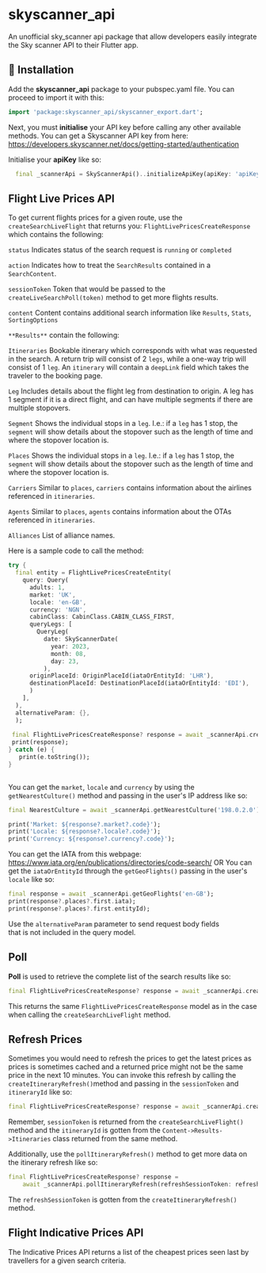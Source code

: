 
# skyscanner_api

An unofficial sky_scanner api package that allow developers easily integrate the Sky scanner API to their Flutter app.


## 🚀 Installation
Add the **skyscanner_api** package to your pubspec.yaml file.
You can proceed to import it with this:

   ```Dart
  import 'package:skyscanner_api/skyscanner_export.dart';
```

Next, you must **initialise** your API key before calling any other available methods.
You can get a Skyscanner API key from here: https://developers.skyscanner.net/docs/getting-started/authentication

Initialise your **apiKey** like so:
```Dart
  final _scannerApi = SkyScannerApi()..initializeApiKey(apiKey: 'apiKey');
```

## Flight Live Prices API
To get current flights prices for a given route, use the `createSearchLiveFlight` that returns you: `FlightLivePricesCreateResponse` which contains the following:

`status`
Indicates status of the search request is  `running`  or  `completed`

`action`
Indicates how to treat the  `SearchResults`  contained in a  `SearchContent`. 

`sessionToken`
Token that would be passed to the `createLiveSearchPoll(token)` method to get more flights results.

`content`
Content contains additional search information like `Results`, `Stats`, `SortingOptions`

`**Results**` contain the following:

`Itineraries`
Bookable itinerary which corresponds with what was requested in the search. A return trip will consist of 2  `legs`, while a one-way trip will consist of 1  `leg`. An  `itinerary`  will contain a  `deepLink`  field which takes the traveler to the booking page.

`Leg`
Includes details about the flight leg from destination to origin. A leg has 1 segment if it is a direct flight, and can have multiple segments if there are multiple stopovers.

`Segment`
Shows the individual stops in a  `leg`. I.e.: if a  `leg`  has 1 stop, the  `segment`  will show details about the stopover such as the length of time and where the stopover location is.

`Places`
Shows the individual stops in a  `leg`. I.e.: if a  `leg`  has 1 stop, the  `segment`  will show details about the stopover such as the length of time and where the stopover location is.

`Carriers`
Similar to  `places`,  `carriers`  contains information about the airlines referenced in  `itineraries`.

`Agents`
Similar to  `places`,  `agents`  contains information about the OTAs referenced in  `itineraries`.

`Alliances`
List of alliance names.

Here is a sample code to call the method:
```Dart
try {  
  final entity = FlightLivePricesCreateEntity(  
    query: Query(  
      adults: 1,  
	  market: 'UK',  
	  locale: 'en-GB',  
	  currency: 'NGN',  
	  cabinClass: CabinClass.CABIN_CLASS_FIRST,
	  queryLegs: [  
        QueryLeg(  
          date: SkyScannerDate(  
            year: 2023,  
			month: 08,  
			day: 23,  
	      ),  
	  originPlaceId: OriginPlaceId(iataOrEntityId: 'LHR'),  
	  destinationPlaceId: DestinationPlaceId(iataOrEntityId: 'EDI'),  
	  )  
    ],  
  ),  
  alternativeParam: {},  
  );  
  
 final FlightLivePricesCreateResponse? response = await _scannerApi.createSearchLiveFlight(entity);  
 print(response);  
} catch (e) {  
   print(e.toString());
}
 
```

You can get the `market`, `locale` and `currency` by using the `getNearestCulture()` method and passing in the user's IP address like so:

```Dart
final NearestCulture = await _scannerApi.getNearestCulture('198.0.2.0');

print('Market: ${response?.market?.code}');  
print('Locale: ${response?.locale?.code}');  
print('Currency: ${response?.currency?.code}');
```
You can get the IATA from this webpage: https://www.iata.org/en/publications/directories/code-search/
OR
You can get the `iataOrEntityId` through the `getGeoFlights()` passing in the user's `locale` like so:
```dart
final response = await _scannerApi.getGeoFlights('en-GB');  
print(response?.places?.first.iata);
print(response?.places?.first.entityId);
```
Use the `alternativeParam` parameter to send request body fields  
that is not included in the query model.

## Poll
**Poll** is used to retrieve the complete list of the search results like so:

```Dart
final FlightLivePricesCreateResponse? response = await _scannerApi.createLiveSearchPoll(sessionToken);
```
This returns the same `FlightLivePricesCreateResponse` model as in the case when calling the `createSearchLiveFlight` method.

## Refresh Prices
Sometimes you would need to refresh the prices to get the latest prices as prices is sometimes cached and a returned price might not be the same price in the next 10 minutes.
You can invoke this refresh by calling the `createItineraryRefresh()`method and passing in the `sessionToken` and `itineraryId` like so:
```Dart
final FlightLivePricesCreateResponse? response = await _scannerApi.createItineraryRefresh(sessionToken: sessionToken, itineraryId: itineraryId);
```
Remember, `sessionToken` is returned from the `createSearchLiveFlight()` method and the `itineraryId` is gotten from the `Content->Results->Itineraries` class returned from the same method.

Additionally, use the `pollItineraryRefresh()` method to get more data on the itinerary refresh like so:
```Dart
final FlightLivePricesCreateResponse? response =  
    await _scannerApi.pollItineraryRefresh(refreshSessionToken: refreshSessionToken);
```
The `refreshSessionToken` is gotten from the  `createItineraryRefresh()` method.

## Flight Indicative Prices API
The Indicative Prices API returns a list of the cheapest prices seen last by travellers for a given search criteria.
